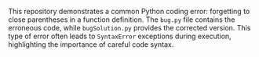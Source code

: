 This repository demonstrates a common Python coding error: forgetting to close parentheses in a function definition. The `bug.py` file contains the erroneous code, while `bugSolution.py` provides the corrected version. This type of error often leads to `SyntaxError` exceptions during execution, highlighting the importance of careful code syntax.